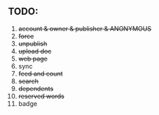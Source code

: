 ## TODO:

1. ~~account & owner & publisher & ANONYMOUS~~
2. ~~force~~
3. ~~unpublish~~
4. ~~upload doc~~
5. ~~web page~~
6. sync
7. ~~feed and count~~
8. ~~search~~
9. ~~dependents~~
11. ~~reserved words~~
12. badge
